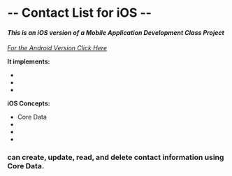 # -- Contact List for iOS --
#### _This is an iOS version of a Mobile Application Development Class Project_ 
_[For the Android Version Click Here ](https://github.com/HarryDulaney/Contact-List-Android)_

**It implements:**

- 
-
-
 
**iOS Concepts:**
- Core Data
-
-
-

### can create, update, read, and delete contact information using Core Data.



